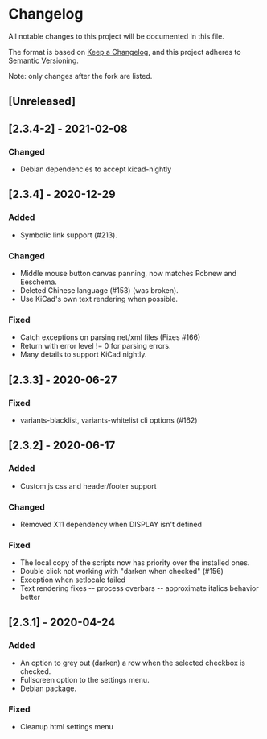 # Changelog
All notable changes to this project will be documented in this file.

The format is based on [Keep a Changelog](https://keepachangelog.com/en/1.0.0/),
and this project adheres to [Semantic Versioning](https://semver.org/spec/v2.0.0.html).

Note: only changes after the fork are listed.


## [Unreleased]

## [2.3.4-2] - 2021-02-08
### Changed
- Debian dependencies to accept kicad-nightly

## [2.3.4] - 2020-12-29
### Added
- Symbolic link support (#213).

### Changed
- Middle mouse button canvas panning, now matches Pcbnew and Eeschema.
- Deleted Chinese language (#153) (was broken).
- Use KiCad's own text rendering when possible.

### Fixed
- Catch exceptions on parsing net/xml files (Fixes #166)
- Return with error level != 0 for parsing errors.
- Many details to support KiCad nightly.

## [2.3.3] - 2020-06-27
### Fixed
- variants-blacklist, variants-whitelist cli options (#162)

## [2.3.2] - 2020-06-17
### Added
- Custom js css and header/footer support

### Changed
- Removed X11 dependency when DISPLAY isn't defined

### Fixed
- The local copy of the scripts now has priority over the installed ones.
- Double click not working with "darken when checked" (#156)
- Exception when setlocale failed
- Text rendering fixes
-- process overbars
-- approximate italics behavior better

## [2.3.1] - 2020-04-24
### Added
- An option to grey out (darken) a row when the selected checkbox is checked.
- Fullscreen option to the settings menu.
- Debian package.

### Fixed
- Cleanup html settings menu


